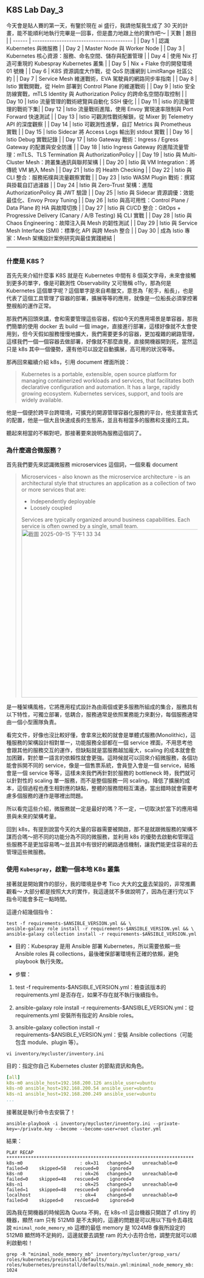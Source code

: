 ## K8S Lab Day_3

今天會是貼人賽的第一天，有鑒於現在 ai 盛行，我請他幫我生成了 30 天的計畫，能不能順利地執行完畢是一回事，但是盡力地跟上他的實作吧～
| 天數 | 題目 |
| ------ | ----------------------------------------- |
| Day 1 | 認識 Kubernetes 與微服務 |
| Day 2 | Master Node 與 Worker Node |
| Day 3 | Kubernetes 核心資源：服務、命名空間、儲存與配置管理 |
| Day 4 | 使用 Nix 打造可重現的 Kubespray Kubernetes 叢集 |
| Day 5 | Nix + Flake 你的開發環境 01 號機 |
| Day 6 | K8S 資源調度大作戰，從 QoS 防護網到 LimitRange 社區公約 |
| Day 7 | Service Mesh 維運戰術，EVA 駕駛員的網路同步率指南 |
| Day 8 | Istio 實戰開戰，從 Helm 部署到 Control Plane 的維運戰術 |
| Day 9 | Istio 安全防線實戰，mTLS Identity 與 Authorization Policy 的跨命名空間存取控制 |
| Day 10 | Istio 流量管理的戰術總覽與自動化 SSH 優化 |
| Day 11 | istio 的流量管理的戰術下集|
| Day 12 | Istio 流量戰術進階，使用 Envoy 實現速率限制與 Port Forward 快速測試 |
| Day 13 | Istio 可觀測性戰術解鎖，從 Mixer 到 Telemetry API 的深度觀察 |
| Day 14 | Istio 可觀測性進擊，自訂 Metrics 與 Prometheus 實戰 |
| Day 15 | Istio Sidecar 將 Access Logs 輸出到 stdout 實戰 |
| Day 16 | Istio Debug 實戰記錄 |
| Day 17 | Istio Gateway 戰術：Ingress / Egress Gateway 的配置與安全防護 |
| Day 18 | Istio Ingress Gateway 的進階流量管理：mTLS、TLS Termination 與 AuthorizationPolicy |
| Day 19 | Istio 與 Multi-Cluster Mesh：跨叢集通訊與聯邦架構 |
| Day 20 | Istio 與 VM Integration：將傳統 VM 納入 Mesh |
| Day 21 | Istio 的 Health Checking |
| Day 22 | Istio 與 CLI 整合：服務拓樸與流量觀察實戰 |
| Day 23 | Istio WASM Plugin 戰術：撰寫與掛載自訂過濾器 |
| Day 24 | Istio 與 Zero-Trust 架構：進階 AuthorizationPolicy 與 JWT 驗證 |
| Day 25 | Istio 與 Sidecar 資源調優：效能最佳化、Envoy Proxy Tuning |
| Day 26 | Istio 與高可用性：Control Plane / Data Plane 的 HA 與故障切換 |
| Day 27 | Istio 與 CI/CD 整合：GitOps + Progressive Delivery (Canary / A/B Testing) 純 CLI 實戰 |
| Day 28 | Istio 與 Chaos Engineering：故障注入與 Mesh 的韌性測試 |
| Day 29 | Istio 與 Service Mesh Interface (SMI)：標準化 API 與跨 Mesh 整合 |
| Day 30 | 成為 Istio 專家：Mesh 架構設計案例研究與最佳實踐總結 |

---

### 什麼是 K8S？

首先先來介紹什麼事 K8S 就是在 Kubernetes 中間有 8 個英文字母，未來會接觸到更多的單字，像是可觀測性 Observability 又可簡稱 o11y，那為何是 Kubernetes 這個單字呢？這個單字是來自希臘文，意思為「舵手，船長」，也是代表了這個工具管理了容器的部署，擴展等等的應用，就像是一位船長必須掌控著整艘船的運作正常。

那我們再回頭來講，會和需要管理這些容器，假如今天的應用場景是單容器，那我們簡單的使用 docker 去 build 一個 image，直接進行部署，這樣好像就不太會使用到，但今天假如服務慢慢地擴大，我們需要更多的容器，更加複雜的網路管理，這樣我們一個一個容器去做部署，好像就不那麼直覺，直接開機器開到死，當然這只是 k8s 其中一個優勢，還有他可以設定自動擴展，高可用的狀況等等。

那再回來繼續介紹 k8s，引用 document 裡面所說：

> Kubernetes is a portable, extensible, open source platform for managing containerized workloads and services, that facilitates both declarative configuration and automation. It has a large, rapidly growing ecosystem. Kubernetes services, support, and tools are widely available.

他是一個便於跨平台跨環境，可擴充的開源管理容器化服務的平台，他支援宣告式的配置，他是一個大且快速成長的生態系，並且有相當多的服務和支援的工具。

聽起來相當的不賴對吧，那接著要來說明為服務這個詞了。

### 為什麼適合微服務？

首先我們要先來認識微服務 microservices 這個詞，一個來看 document

> Microservices - also known as the microservice architecture - is an architectural style that structures an application as a collection of two or more services that are:
>
> - Independently deployable
> - Loosely coupled
>
> Services are typically organized around business capabilities. Each service is often owned by a single, small team.
> <img width="1019" height="443" alt="截圖 2025-09-15 下午1 33 34" src="https://github.com/user-attachments/assets/0d342f62-9ef1-4b76-904b-3b0e507c446c" />

是一種架構風格，它將應用程式設計為由兩個或更多服務所組成的集合，服務具有以下特性，可獨立部署，低耦合，服務通常是依照業務能力來劃分，每個服務通常由一個小型團隊負責。

看完文件，好像也沒比較好懂，會拿來比較的就會是單體式服務(Monolithic)，這種服務的架構設計相對單一，功能服務全部都在一個 service 裡面，不用思考他會跟其他的服務交互的運作，但缺點就是當服務越加龐大，scaling 的成本就會愈加困難，對於單一語言的依賴性就會更強。這時候就可以回來介紹微服務，各個功能會拆開不同的 service，像是一個售票系統，會員登入會是一個 service，結帳會是一個 service 等等，這樣未來我們再針對於服務的 bottleneck 時，我們就可以針對性的 scaling 單一服務，而不是整個服務一同 scaling，降低了擴展的成本，這個過程也產生相對應的缺點，整體的服務間相互溝通，當出錯時就會需要考慮多個服務的運作是哪裡出問題。

所以看完這些介紹，微服務就一定是最好的嗎？不一定，一切取決於當下的應用場景與未來的架構考量。

回到 k8s，有提到說當今天的大量的容器需要被開啟，那不是就跟微服務的架構不謀而合嗎～把不同的功能分為不同的微服務，並利用 k8s 的優勢去啟動和管理這些服務不是更加容易嗎～並且其中有很好的網路通信機制，讓我們能更佳容易的去管理這些微服務。

### 使用 `Kubespray`，啟動一個本地 K8s 叢集

接著就是開始實作的部分，我的環境是參考 Tico 大大的[文章](https://ithelp.ithome.com.tw/users/20112934/ironman/5640)去架設的，非常推薦觀看～
大部分都是按照大大的實作，我這邊就不多做說明了，因為在運行完以下指令可能會多花一點時間。

這邊介紹幾個指令：

```shell
test -f requirements-$ANSIBLE_VERSION.yml && \
ansible-galaxy role install -r requirements-$ANSIBLE_VERSION.yml && \
ansible-galaxy collection install -r requirements-$ANSIBLE_VERSION.yml
```

- 目的：Kubespray 是用 Ansible 部署 Kubernetes，所以需要依賴一些 Ansible roles 與 collections，最後確保部署環境有正確的依賴，避免 playbook 執行失敗。

- 步驟：

1. test -f requirements-$ANSIBLE_VERSION.yml：檢查該版本的 requirements.yml 是否存在，如果不存在就不執行後續指令。

2. ansible-galaxy role install -r requirements-$ANSIBLE_VERSION.yml：從 requirements.yml 安裝所有指定的 Ansible roles。

3. ansible-galaxy collection install -r requirements-$ANSIBLE_VERSION.yml：安裝 Ansible collections（可能包含 module、plugin 等）。

```shell
vi inventory/mycluster/inventory.ini
```

目的：指定你自己 Kubernetes cluster 的節點資訊和角色。

```yaml
[all]
k8s-m0 ansible_host=192.168.200.126 ansible_user=ubuntu
k8s-n0 ansible_host=192.168.200.54 ansible_user=ubuntu
k8s-n1 ansible_host=192.168.200.249 ansible_user=ubuntu
...
```

接著就是執行命令去安裝了！

```shell
ansible-playbook -i inventory/mycluster/inventory.ini --private-key=~/private.key --become --become-user=root cluster.yml
```

結果：

```
PLAY RECAP *********************************************************************
k8s-m0                     : ok=31   changed=3    unreachable=0    failed=0    skipped=58   rescued=0    ignored=0
k8s-n0                     : ok=26   changed=3    unreachable=0    failed=0    skipped=48   rescued=0    ignored=0
k8s-n1                     : ok=25   changed=3    unreachable=0    failed=1    skipped=48   rescued=0    ignored=0
localhost                  : ok=4    changed=0    unreachable=0    failed=0    skipped=0    rescued=0    ignored=0
```

因為我在開機器的時候因為 Quota 不夠，在 k8s-n1 這台機器只開啟了 d1.tiny 的機器，顯然 ram 只有 512MB 是不太夠的，這邊的問題是可以用以下指令去尋找說 `minimal_node_memory_mb` 這裡的最低 memory 是 1024MB 像我所設定的 512MB 顯然時不足夠的，這邊就要去調整 ram 的大小去符合他，調整完就可以順利啟動啦！

```
grep -R "minimal_node_memory_mb" inventory/mycluster/group_vars/ roles/kubernetes/preinstall/defaults/
roles/kubernetes/preinstall/defaults/main.yml:minimal_node_memory_mb: 1024
```
